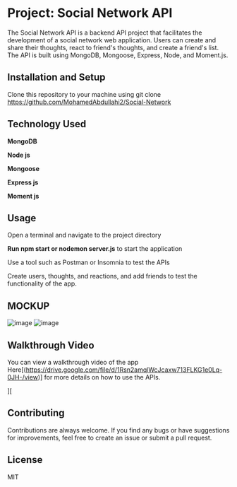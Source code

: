 # Project: Social Network API

The Social Network API is a backend API project that facilitates the development of a social network web application. Users can create and share their thoughts, react to friend's thoughts, and create a friend's list. The API is built using MongoDB, Mongoose, Express, Node, and Moment.js.


## Installation and Setup

Clone this repository to your machine using git clone https://github.com/MohamedAbdullahi2/Social-Network


## Technology Used

**MongoDB**

**Node js**

**Mongoose** 

**Express js**

**Moment js**

## Usage
Open a terminal and navigate to the project directory

**Run npm start or nodemon server.js** to start the application

Use a tool such as Postman or Insomnia to test the APIs

Create users, thoughts, and reactions, and add friends to test the functionality of the app.

## MOCKUP 

![image](https://user-images.githubusercontent.com/118404373/231627154-c146e6a1-f8d5-4f07-b058-6d76121e9660.png)
![image](https://user-images.githubusercontent.com/118404373/231627274-10d7a764-8b91-47f0-b131-a269e75e3a9b.png)




## Walkthrough Video

You can view a walkthrough video of the app Here[(https://drive.google.com/file/d/1Rsn2amqlWcJcaxw713FLKG1e0Lq-0JH-/view)] for more details on how to use the APIs.

][
## Contributing
Contributions are always welcome. If you find any bugs or have suggestions for improvements, feel free to create an issue or submit a pull request.

## License
MIT
